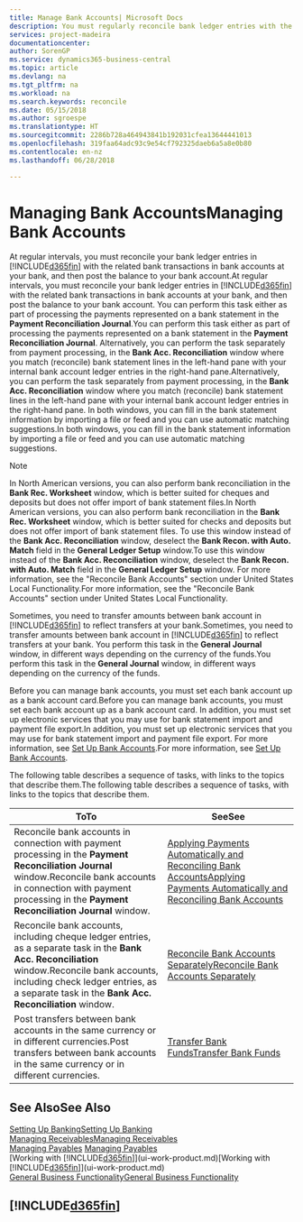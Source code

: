 ```yaml
---
title: Manage Bank Accounts| Microsoft Docs
description: You must regularly reconcile bank ledger entries with the related bank transactions in your bank accounts.
services: project-madeira
documentationcenter: 
author: SorenGP
ms.service: dynamics365-business-central
ms.topic: article
ms.devlang: na
ms.tgt_pltfrm: na
ms.workload: na
ms.search.keywords: reconcile
ms.date: 05/15/2018
ms.author: sgroespe
ms.translationtype: HT
ms.sourcegitcommit: 2286b728a464943841b192031cfea13644441013
ms.openlocfilehash: 319faa64adc93c9e54cf792325daeb6a5a8e0b80
ms.contentlocale: en-nz
ms.lasthandoff: 06/28/2018

---
```

# <a name="managing-bank-accounts"></a><span data-ttu-id="3ae30-103">Managing Bank Accounts</span><span class="sxs-lookup"><span data-stu-id="3ae30-103">Managing Bank Accounts</span></span>
<span data-ttu-id="3ae30-104">At regular intervals, you must reconcile your bank ledger entries in [!INCLUDE[d365fin](includes/d365fin_md.md)] with the related bank transactions in bank accounts at your bank, and then post the balance to your bank account.</span><span class="sxs-lookup"><span data-stu-id="3ae30-104">At regular intervals, you must reconcile your bank ledger entries in [!INCLUDE[d365fin](includes/d365fin_md.md)] with the related bank transactions in bank accounts at your bank, and then post the balance to your bank account.</span></span> <span data-ttu-id="3ae30-105">You can perform this task either as part of processing the payments represented on a bank statement in the **Payment Reconciliation Journal**.</span><span class="sxs-lookup"><span data-stu-id="3ae30-105">You can perform this task either as part of processing the payments represented on a bank statement in the **Payment Reconciliation Journal**.</span></span> <span data-ttu-id="3ae30-106">Alternatively, you can perform the task separately from payment processing, in the **Bank Acc. Reconciliation** window where you match (reconcile) bank statement lines in the left-hand pane with your internal bank account ledger entries in the right-hand pane.</span><span class="sxs-lookup"><span data-stu-id="3ae30-106">Alternatively, you can perform the task separately from payment processing, in the **Bank Acc. Reconciliation** window where you match (reconcile) bank statement lines in the left-hand pane with your internal bank account ledger entries in the right-hand pane.</span></span> <span data-ttu-id="3ae30-107">In both windows, you can fill in the bank statement information by importing a file or feed and you can use automatic matching suggestions.</span><span class="sxs-lookup"><span data-stu-id="3ae30-107">In both windows, you can fill in the bank statement information by importing a file or feed and you can use automatic matching suggestions.</span></span>

> [!NOTE]  
> <span data-ttu-id="3ae30-108">In North American versions, you can also perform bank reconciliation in the **Bank Rec. Worksheet** window, which is better suited for cheques and deposits but does not offer import of bank statement files.</span><span class="sxs-lookup"><span data-stu-id="3ae30-108">In North American versions, you can also perform bank reconciliation in the **Bank Rec. Worksheet** window, which is better suited for checks and deposits but does not offer import of bank statement files.</span></span> <span data-ttu-id="3ae30-109">To use this window instead of the **Bank Acc. Reconciliation** window, deselect the **Bank Recon. with Auto. Match** field in the **General Ledger Setup** window.</span><span class="sxs-lookup"><span data-stu-id="3ae30-109">To use this window instead of the **Bank Acc. Reconciliation** window, deselect the **Bank Recon. with Auto. Match** field in the **General Ledger Setup** window.</span></span> <span data-ttu-id="3ae30-110">For more information, see the "Reconcile Bank Accounts" section under United States Local Functionality.</span><span class="sxs-lookup"><span data-stu-id="3ae30-110">For more information, see the "Reconcile Bank Accounts" section under United States Local Functionality.</span></span>

<span data-ttu-id="3ae30-111">Sometimes, you need to transfer amounts between bank account in [!INCLUDE[d365fin](includes/d365fin_md.md)] to reflect transfers at your bank.</span><span class="sxs-lookup"><span data-stu-id="3ae30-111">Sometimes, you need to transfer amounts between bank account in [!INCLUDE[d365fin](includes/d365fin_md.md)] to reflect transfers at your bank.</span></span> <span data-ttu-id="3ae30-112">You perform this task in the **General Journal** window, in different ways depending on the currency of the funds.</span><span class="sxs-lookup"><span data-stu-id="3ae30-112">You perform this task in the **General Journal** window, in different ways depending on the currency of the funds.</span></span>

<span data-ttu-id="3ae30-113">Before you can manage bank accounts, you must set each bank account up as a bank account card.</span><span class="sxs-lookup"><span data-stu-id="3ae30-113">Before you can manage bank accounts, you must set each bank account up as a bank account card.</span></span> <span data-ttu-id="3ae30-114">In addition, you must set up electronic services that you may use for bank statement import and payment file export.</span><span class="sxs-lookup"><span data-stu-id="3ae30-114">In addition, you must set up electronic services that you may use for bank statement import and payment file export.</span></span> <span data-ttu-id="3ae30-115">For more information, see [Set Up Bank Accounts](bank-setup-banking.md).</span><span class="sxs-lookup"><span data-stu-id="3ae30-115">For more information, see [Set Up Bank Accounts](bank-setup-banking.md).</span></span>

<span data-ttu-id="3ae30-116">The following table describes a sequence of tasks, with links to the topics that describe them.</span><span class="sxs-lookup"><span data-stu-id="3ae30-116">The following table describes a sequence of tasks, with links to the topics that describe them.</span></span>

| <span data-ttu-id="3ae30-117">To</span><span class="sxs-lookup"><span data-stu-id="3ae30-117">To</span></span> | <span data-ttu-id="3ae30-118">See</span><span class="sxs-lookup"><span data-stu-id="3ae30-118">See</span></span> |
| --- | --- |
| <span data-ttu-id="3ae30-119">Reconcile bank accounts in connection with payment processing in the **Payment Reconciliation Journal** window.</span><span class="sxs-lookup"><span data-stu-id="3ae30-119">Reconcile bank accounts in connection with payment processing in the **Payment Reconciliation Journal** window.</span></span> |[<span data-ttu-id="3ae30-120">Applying Payments Automatically and Reconciling Bank Accounts</span><span class="sxs-lookup"><span data-stu-id="3ae30-120">Applying Payments Automatically and Reconciling Bank Accounts</span></span>](receivables-apply-payments-auto-reconcile-bank-accounts.md) |
| <span data-ttu-id="3ae30-121">Reconcile bank accounts, including cheque ledger entries, as a separate task in the **Bank Acc. Reconciliation** window.</span><span class="sxs-lookup"><span data-stu-id="3ae30-121">Reconcile bank accounts, including check ledger entries, as a separate task in the **Bank Acc. Reconciliation** window.</span></span> |[<span data-ttu-id="3ae30-122">Reconcile Bank Accounts Separately</span><span class="sxs-lookup"><span data-stu-id="3ae30-122">Reconcile Bank Accounts Separately</span></span>](bank-how-reconcile-bank-accounts-separately.md) |
| <span data-ttu-id="3ae30-123">Post transfers between bank accounts in the same currency or in different currencies.</span><span class="sxs-lookup"><span data-stu-id="3ae30-123">Post transfers between bank accounts in the same currency or in different currencies.</span></span> |[<span data-ttu-id="3ae30-124">Transfer Bank Funds</span><span class="sxs-lookup"><span data-stu-id="3ae30-124">Transfer Bank Funds</span></span>](bank-how-transfer-bank-funds.md) |

## <a name="see-also"></a><span data-ttu-id="3ae30-125">See Also</span><span class="sxs-lookup"><span data-stu-id="3ae30-125">See Also</span></span>
[<span data-ttu-id="3ae30-126">Setting Up Banking</span><span class="sxs-lookup"><span data-stu-id="3ae30-126">Setting Up Banking</span></span>](bank-setup-banking.md)  
[<span data-ttu-id="3ae30-127">Managing Receivables</span><span class="sxs-lookup"><span data-stu-id="3ae30-127">Managing Receivables</span></span>](receivables-manage-receivables.md)  
<span data-ttu-id="3ae30-128">[Managing Payables](payables-manage-payables.md)  </span><span class="sxs-lookup"><span data-stu-id="3ae30-128">[Managing Payables](payables-manage-payables.md)  </span></span>  
<span data-ttu-id="3ae30-129">[Working with [!INCLUDE[d365fin](includes/d365fin_md.md)]](ui-work-product.md)</span><span class="sxs-lookup"><span data-stu-id="3ae30-129">[Working with [!INCLUDE[d365fin](includes/d365fin_md.md)]](ui-work-product.md)</span></span>  
[<span data-ttu-id="3ae30-130">General Business Functionality</span><span class="sxs-lookup"><span data-stu-id="3ae30-130">General Business Functionality</span></span>](ui-across-business-areas.md)  

## [!INCLUDE[d365fin](includes/free_trial_md.md)]  
 

